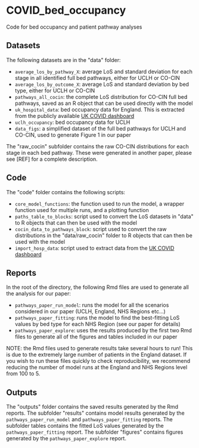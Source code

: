 # COVID_bed_occupancy

Code for bed occupancy and patient pathway analyses

## Datasets

The following datasets are in the "data" folder:
- `average_los_by_pathway_X`: average LoS and standard deviation for each
stage in all identified full bed pathways, either for UCLH or CO-CIN
- `average_los_by_outcome_X`: average LoS and standard deviation by bed type,
either for UCLH or CO-CIN
- `pathways_all_cocin`: the complete LoS distribution for CO-CIN full bed
pathways, saved as an R object that can be used directly with the model
- `uk_hospital_data`: bed occupancy data for England. This is extracted from
the publicly available [UK COVID dashboard](https://coronavirus.data.gov.uk/)
- `uclh_occupancy`: bed occupancy data for UCLH
- `data_figs`: a simplified dataset of the full bed pathways for UCLH and CO-CIN,
used to generate Figure 1 in our paper

The "raw_cocin" subfolder contains the raw CO-CIN distributions for each stage
in each bed pathway. These were generated in another paper, please see [REF] for
a complete description.

## Code

The "code" folder contains the following scripts:
- `core_model_functions`: the function used to run the model, a wrapper function
used for multiple runs, and a plotting function
- `paths_table_to_blocks`: script used to convert the LoS datasets in "data" to
R objects that can then be used with the model
- `cocin_data_to_pathways_block`: script used to convert the raw distributions
in the "data/raw_cocin" folder to R objects that can then be used with the model
- `import_hosp_data`: script used to extract data from the
[UK COVID dashboard](https://coronavirus.data.gov.uk/)

## Reports

In the root of the directory, the following Rmd files are used to generate all
the analysis for our paper:
- `pathways_paper_run_model`: runs the model for all the scenarios considered in
our paper (UCLH, England, NHS Regions etc...)
- `pathways_paper_fitting`: runs the model to find the best-fitting LoS values
by bed type for each NHS Region (see our paper for details)
- `pathways_paper_explore`: uses the results produced by the first two Rmd files
to generate all of the figures and tables included in our paper

NOTE: the Rmd files used to generate results take several hours to run! This is
due to the extremely large number of patients in the England dataset. If you
wish to run these files quickly to check reproducibility, we recommend reducing
the number of model runs at the England and NHS Regions level from 100 to 5.

## Outputs

The "outputs" folder contains the saved results generated by the Rmd reports.
The subfolder "results" contains model results generated by the `pathways_paper_run_model`
and `pathways_paper_fitting` reports.
The subfolder tables contains the fitted LoS values generated by the 
`pathways_paper_fitting` report.
The subfolder "figures" contains figures generated by the `pathways_paper_explore`
report.
